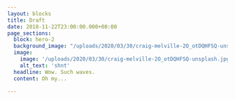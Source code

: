 ```yaml
---
layout: blocks
title: Draft
date: 2018-11-22T23:00:00.000+00:00
page_sections:
  block: hero-2
  background_image: "/uploads/2020/03/30/craig-melville-2O_otDQHFSQ-unsplash.jpg"
  image:
    image: '/uploads/2020/03/30/craig-melville-2O_otDQHFSQ-unsplash.jpg'
    alt_text: 'shnt'
  headline: Wow. Such waves.
  content: Oh my...

---
```

